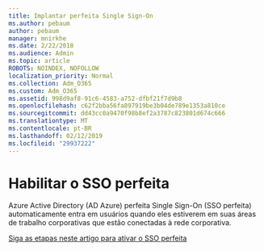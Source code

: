 ```yaml
---
title: Implantar perfeita Single Sign-On
ms.author: pebaum
author: pebaum
manager: mnirkhe
ms.date: 2/22/2018
ms.audience: Admin
ms.topic: article
ROBOTS: NOINDEX, NOFOLLOW
localization_priority: Normal
ms.collection: Adm_O365
ms.custom: Adm_O365
ms.assetid: 998d9af8-91c6-4583-a752-dfbf21f7d9b8
ms.openlocfilehash: c62f2bba56fa897919be3b04de789e1353a810ce
ms.sourcegitcommit: dd43cc0a9470f98b8ef2a3787c823801d674c666
ms.translationtype: MT
ms.contentlocale: pt-BR
ms.lasthandoff: 02/12/2019
ms.locfileid: "29937222"
---
```

# <a name="enable-seamless-sso"></a>Habilitar o SSO perfeita

Azure Active Directory (AD Azure) perfeita Single Sign-On (SSO perfeita) automaticamente entra em usuários quando eles estiverem em suas áreas de trabalho corporativas que estão conectadas à rede corporativa.
  
[Siga as etapas neste artigo para ativar o SSO perfeita](https://docs.microsoft.com/azure/active-directory/connect/active-directory-aadconnect-sso-quick-start)
  

